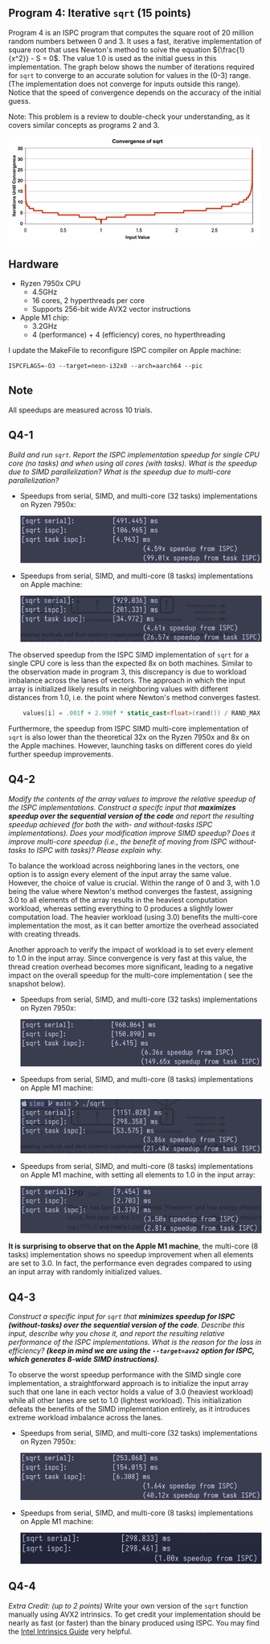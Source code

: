 ## Program 4: Iterative `sqrt` (15 points) ##

Program 4 is an ISPC program that computes the square root of 20 million
random numbers between 0 and 3. It uses a fast, iterative implementation of
square root that uses Newton's method to solve the equation ${\frac{1}{x^2}} - S = 0$.
The value 1.0 is used as the initial guess in this implementation. The graph below shows the 
number of iterations required for `sqrt` to converge to an accurate solution 
for values in the (0-3) range. (The implementation does not converge for 
inputs outside this range). Notice that the speed of convergence depends on the 
accuracy of the initial guess.

Note: This problem is a review to double-check your understanding, as it covers similar concepts as programs 2 and 3.

![Convergence of sqrt](../handout-images/sqrt_graph.jpg "Convergence of sqrt on the range 0-3 with starting guess 1.0. Note that iterations until convergence is immediate for an input value of 1 and increases as the input value goes toward 0 or 3 (highest value is for input of 3).")

## Hardware

- Ryzen 7950x CPU
    - 4.5GHz
    - 16 cores, 2 hyperthreads per core
    - Supports 256-bit wide AVX2 vector instructions
- Apple M1 chip:
    - 3.2GHz
    - 4 (performance) + 4 (efficiency) cores, no hyperthreading

I update the MakeFile to reconfigure ISPC compiler on Apple machine:

```make
ISPCFLAGS=-O3 --target=neon-i32x8 --arch=aarch64 --pic
```

## Note
All speedups are measured across 10 trials.

## Q4-1
*Build and run `sqrt`. Report the ISPC implementation speedup for 
single CPU core (no tasks) and when using all cores (with tasks). What 
is the speedup due to SIMD parallelization? What is the speedup due to 
multi-core parallelization?*

- Speedups from serial, SIMD, and multi-core (32 tasks) implementations
on Ryzen 7950x:

    ![Q4_1 speedup Ryzen](./Q4_1_7950x.png)

- Speedups from serial, SIMD, and multi-core (8 tasks) implementations
on Apple machine:

    ![Q4_1 speedup m1](./Q4_1_m1.png)

The observed speedup from the ISPC SIMD implementation of `sqrt` for a single
CPU core is less than the
expected 8x on both machines. Similar to the observation made in
program 3, this discrepancy is due to workload imbalance across the lanes of
vectors. The approach in which the input array is initialized likely results in
neighboring values with different distances from 1.0, i.e. the point where
Newton's method converges fastest.

```cpp
    values[i] = .001f + 2.998f * static_cast<float>(rand()) / RAND_MAX;
```

Furthermore, the speedup from ISPC SIMD multi-core implementation of `sqrt` is
also lower than the theoretical 32x on the Ryzen 7950x and 8x on the Apple machines.
However, launching tasks on different cores do yield further speedup
improvements.


## Q4-2
*Modify the contents of the array values to improve the relative speedup 
of the ISPC implementations. Construct a specifc input that
__maximizes speedup over the sequential version of the code__ and report the
resulting speedup achieved (for both the with- and without-tasks ISPC implementations). Does your modification improve SIMD speedup?
Does it improve multi-core speedup (i.e., the benefit of moving from ISPC without-tasks to ISPC with tasks)? Please explain why.*

To balance the workload across neighboring lanes in the vectors, one option
is to assign every element of the input array the same value. However, the
choice of value is crucial. 
Within the range of 0 and 3, with 1.0 being the value
where Newton's method converges the fastest, assigning 3.0 to all elements
of the array results in the heaviest computation workload, whereas setting
everything to 0 produces a slightly lower computation load. The heavier workload
(using 3.0) benefits the multi-core implementation the most, as it can better
amortize the overhead associated with creating threads.

Another approach to verify the impact of workload is to
set every element to 1.0 in the input array. Since convergence is very fast at
this value, the thread creation overhead becomes more significant, leading to
a negative impact on the overall speedup for the multi-core implementation (
see the snapshot below).

- Speedups from serial, SIMD, and multi-core (32 tasks) implementations on
Ryzen 7950x:

    ![Q4_2 speedup Ryzen](./Q4_2_7950x.png)

- Speedups from serial, SIMD, and multi-core (8 tasks) implementations on
Apple M1 machine:

    ![Q4_2 speedup m1](./Q4_2_m1.png)

- Speedups from serial, SIMD, and multi-core (8 tasks) implementations on
Apple M1 machine, with setting all elements to 1.0 in the input array:

    ![Q4_2 speedup m1 allones](./Q4_2_m1_allones.png)

__It is surprising to observe that on the Apple M1 machine__, the multi-core (8 tasks)
implementation shows no speedup improvement when all elements are set to 3.0.
In fact, the performance even degrades compared to using an input array with 
randomly initialized values.

## Q4-3
*Construct a specific input for `sqrt` that __minimizes speedup for ISPC
(without-tasks) over the sequential version of the code__. Describe this input,
describe why you chose it, and report the resulting relative performance of
the ISPC implementations. What is the reason for the loss in efficiency? 
__(keep in mind we are using the `--target=avx2` option for ISPC,
which generates 8-wide SIMD instructions)__.*

To observe the worst speedup performance with the SIMD single core
implementation, a straightforward approach is to initialize the input array
such that one lane in each vector holds a value of 3.0 (heaviest workload)
while all other lanes are set to 1.0 (lightest workload).
This initialization defeats the benefits of the
SIMD implementation entirely, as it introduces extreme workload imbalance
across the lanes.

- Speedups from serial, SIMD, and multi-core (32 tasks) implementations
on Ryzen 7950x:

    ![Q4_3 speedup Ryzen](./Q4_3_7950x.png)

- Speedups from serial, SIMD, and multi-core (8 tasks) implementations
on Apple M1 machine:

    ![Q4_3 speedup m1](./Q4_3_m1.png)


## Q4-4
_Extra Credit: (up to 2 points)_ Write your own version of the `sqrt` 
function manually using AVX2 intrinsics. To get credit your 
implementation should be nearly as fast (or faster) than the binary 
produced using ISPC. You may find the [Intel Intrinsics Guide](https://software.intel.com/sites/landingpage/IntrinsicsGuide/) 
very helpful.

